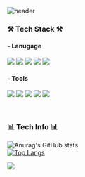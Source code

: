 ![header](https://capsule-render.vercel.app/api?type=waving&color=0:ABDCFF,100:0396FF&text=안녕하세요%20디발자%20김희찬입니다%20👋&animation=twinkling&fontSize=35&fontAlignY=40&fontColor=FFFFFF&fontAlign=70&height=250)

<h3> ⚒️ Tech Stack ⚒️ </h3>
<h4>- Lanugage</h4>
<p>
<img src="https://img.shields.io/badge/JavaScript-F7DF1E?style=flat-square&logo=JavaScript&logoColor=grey"/>
<img src="https://img.shields.io/badge/React-61DAFB?style=flat-square&logo=React&logoColor=black"/>
<img src="https://img.shields.io/badge/styled components-DB7093?style=flat-square&logo=styled-components&logoColor=white"/>
<img src="https://img.shields.io/badge/HTML5-E34F26?style=flat-square&logo=HTML5&logoColor=white"/>
<img src="https://img.shields.io/badge/CSS3-1572B6?style=flat-square&logo=CSS3&logoColor=white"/>
</p>

<h4>- Tools</h4>
<p>
<img src="https://img.shields.io/badge/VSCode-249EEF?style=flat-square&logo=VSCode&logoColor=black"/>
<img src="https://img.shields.io/badge/Figma-FF7668?style=flat-square&logo=Figma&logoColor=white"/>
<img src="https://img.shields.io/badge/Blender3D-E87D0D?style=flat-square&logo=Blender&logoColor=black"/>
<img src="https://img.shields.io/badge/Photoshop-31A8FF?style=flat-square&logo=adobephotoshop&logoColor=black"/>
<img src="https://img.shields.io/badge/Illustrator-FF9A00?style=flat-square&logo=adobeillustrator&logoColor=black"/>
</p>
<br>

<h3> 📊 Tech Info 📊 </h3>

![Anurag's GitHub stats](https://github-readme-stats.vercel.app/api?username=76Dosu&show_icons=true&theme=radical)
<br>
[![Top Langs](https://github-readme-stats.vercel.app/api/top-langs/?username=76Dosu)](https://github.com/anuraghazra/github-readme-stats)

<img src="https://capsule-render.vercel.app/api?type=waving&color=timeGradient&height=150&section=footer" />

